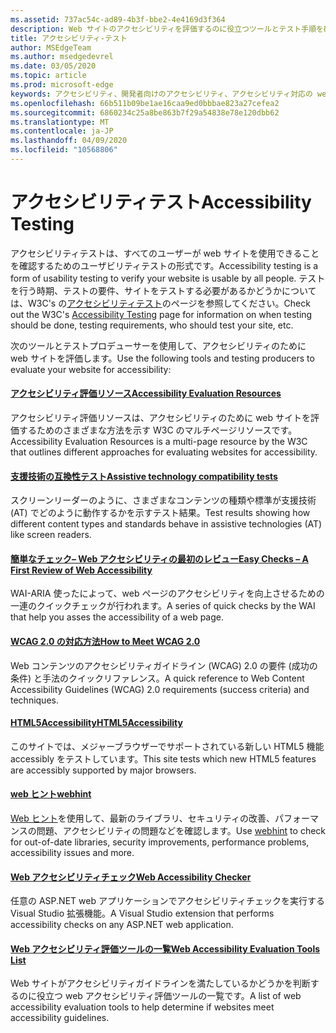 ```yaml
---
ms.assetid: 737ac54c-ad89-4b3f-bbe2-4e4169d3f364
description: Web サイトのアクセシビリティを評価するのに役立つツールとテスト手順を確認します。
title: アクセシビリティ-テスト
author: MSEdgeTeam
ms.author: msedgedevrel
ms.date: 03/05/2020
ms.topic: article
ms.prod: microsoft-edge
keywords: アクセシビリティ、開発者向けのアクセシビリティ、アクセシビリティ対応の web サイト、edge、web 開発、ARIA、開発者、UIA、UI オートメーション
ms.openlocfilehash: 66b511b09be1ae16caa9ed0bbbae823a27cefea2
ms.sourcegitcommit: 6860234c25a8be863b7f29a54838e78e120dbb62
ms.translationtype: MT
ms.contentlocale: ja-JP
ms.lasthandoff: 04/09/2020
ms.locfileid: "10568806"
---
```

# <span data-ttu-id="aa37f-104">アクセシビリティテスト</span><span class="sxs-lookup"><span data-stu-id="aa37f-104">Accessibility Testing</span></span>
<span data-ttu-id="aa37f-105">アクセシビリティテストは、すべてのユーザーが web サイトを使用できることを確認するためのユーザビリティテストの形式です。</span><span class="sxs-lookup"><span data-stu-id="aa37f-105">Accessibility testing is a form of usability testing to verify your website is usable by all people.</span></span> <span data-ttu-id="aa37f-106">テストを行う時期、テストの要件、サイトをテストする必要があるかどうかについては、W3C's の[アクセシビリティテスト](https://www.w3.org/wiki/Accessibility_testing)のページを参照してください。</span><span class="sxs-lookup"><span data-stu-id="aa37f-106">Check out the W3C's [Accessibility Testing](https://www.w3.org/wiki/Accessibility_testing) page for information on when testing should be done, testing requirements, who should test your site, etc.</span></span>

<span data-ttu-id="aa37f-107">次のツールとテストプロデューサーを使用して、アクセシビリティのために web サイトを評価します。</span><span class="sxs-lookup"><span data-stu-id="aa37f-107">Use the following tools and testing producers to evaluate your website for accessibility:</span></span>

#### [<span data-ttu-id="aa37f-108">アクセシビリティ評価リソース</span><span class="sxs-lookup"><span data-stu-id="aa37f-108">Accessibility Evaluation Resources</span></span>](https://www.w3.org/WAI/eval/Overview.html)
<span data-ttu-id="aa37f-109">アクセシビリティ評価リソースは、アクセシビリティのために web サイトを評価するためのさまざまな方法を示す W3C のマルチページリソースです。</span><span class="sxs-lookup"><span data-stu-id="aa37f-109">Accessibility Evaluation Resources is a multi-page resource by the W3C that outlines different approaches for evaluating websites for accessibility.</span></span>

#### [<span data-ttu-id="aa37f-110">支援技術の互換性テスト</span><span class="sxs-lookup"><span data-stu-id="aa37f-110">Assistive technology compatibility tests</span></span>](http://www.powermapper.com/tests/)
<span data-ttu-id="aa37f-111">スクリーンリーダーのように、さまざまなコンテンツの種類や標準が支援技術 (AT) でどのように動作するかを示すテスト結果。</span><span class="sxs-lookup"><span data-stu-id="aa37f-111">Test results showing how different content types and standards behave in assistive technologies (AT) like screen readers.</span></span>

#### [<span data-ttu-id="aa37f-112">簡単なチェック– Web アクセシビリティの最初のレビュー</span><span class="sxs-lookup"><span data-stu-id="aa37f-112">Easy Checks – A First Review of Web Accessibility</span></span>](https://www.w3.org/WAI/eval/preliminary.html)
<span data-ttu-id="aa37f-113">WAI-ARIA 使ったによって、web ページのアクセシビリティを向上させるための一連のクイックチェックが行われます。</span><span class="sxs-lookup"><span data-stu-id="aa37f-113">A series of quick checks by the WAI that help you asses the accessibility of a web page.</span></span>

#### [<span data-ttu-id="aa37f-114">WCAG 2.0 の対応方法</span><span class="sxs-lookup"><span data-stu-id="aa37f-114">How to Meet WCAG 2.0</span></span>](https://www.w3.org/WAI/WCAG20/quickref/)
<span data-ttu-id="aa37f-115">Web コンテンツのアクセシビリティガイドライン (WCAG) 2.0 の要件 (成功の条件) と手法のクイックリファレンス。</span><span class="sxs-lookup"><span data-stu-id="aa37f-115">A quick reference to Web Content Accessibility Guidelines (WCAG) 2.0 requirements (success criteria) and techniques.</span></span>

#### [<span data-ttu-id="aa37f-116">HTML5Accessibility</span><span class="sxs-lookup"><span data-stu-id="aa37f-116">HTML5Accessibility</span></span>](https://html5accessibility.com)
<span data-ttu-id="aa37f-117">このサイトでは、メジャーブラウザーでサポートされている新しい HTML5 機能 accessibly をテストしています。</span><span class="sxs-lookup"><span data-stu-id="aa37f-117">This site tests which new HTML5 features are accessibly supported by major browsers.</span></span> 

#### [<span data-ttu-id="aa37f-118">web ヒント</span><span class="sxs-lookup"><span data-stu-id="aa37f-118">webhint</span></span>](https://webhint.io/)
<span data-ttu-id="aa37f-119">[Web ヒント](https://webhint.io/)を使用して、最新のライブラリ、セキュリティの改善、パフォーマンスの問題、アクセシビリティの問題などを確認します。</span><span class="sxs-lookup"><span data-stu-id="aa37f-119">Use [webhint](https://webhint.io/) to check for out-of-date libraries, security improvements, performance problems, accessibility issues and more.</span></span>

#### [<span data-ttu-id="aa37f-120">Web アクセシビリティチェック</span><span class="sxs-lookup"><span data-stu-id="aa37f-120">Web Accessibility Checker</span></span>](https://visualstudiogallery.msdn.microsoft.com/3aabefab-1681-4fea-8f95-6a62e2f0f1ec)
<span data-ttu-id="aa37f-121">任意の ASP.NET web アプリケーションでアクセシビリティチェックを実行する Visual Studio 拡張機能。</span><span class="sxs-lookup"><span data-stu-id="aa37f-121">A Visual Studio extension that performs accessibility checks on any ASP.NET web application.</span></span>

#### [<span data-ttu-id="aa37f-122">Web アクセシビリティ評価ツールの一覧</span><span class="sxs-lookup"><span data-stu-id="aa37f-122">Web Accessibility Evaluation Tools List</span></span>](https://www.w3.org/WAI/ER/tools/index.html)
<span data-ttu-id="aa37f-123">Web サイトがアクセシビリティガイドラインを満たしているかどうかを判断するのに役立つ web アクセシビリティ評価ツールの一覧です。</span><span class="sxs-lookup"><span data-stu-id="aa37f-123">A list of web accessibility evaluation tools to help determine if websites meet accessibility guidelines.</span></span>
